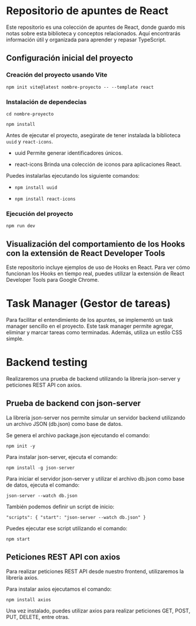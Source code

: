 # Repositorio de apuntes de React

Este repositorio es una colección de apuntes de React, donde guardo mis notas sobre esta biblioteca y conceptos relacionados. Aquí encontrarás información útil y organizada para aprender y repasar TypeScript.

## Configuración inicial del proyecto

### Creación del proyecto usando Vite

`npm init vite@latest nombre-proyecto -- --template react`

### Instalación de dependecias

`cd nombre-proyecto`

`npm install`

Antes de ejecutar el proyecto, asegúrate de tener instalada la biblioteca `uuid` y `react-icons`.

- uuid Permite generar identificadores únicos.

- react-icons Brinda una colección de iconos para aplicaciones React.

Puedes instalarlas ejecutando los siguiente comandos:

- `npm install uuid`

- `npm install react-icons`

### Ejecución del proyecto

`npm run dev`

## Visualización del comportamiento de los Hooks con la extensión de React Developer Tools

Este repositorio incluye ejemplos de uso de Hooks en React. Para ver cómo funcionan los Hooks en tiempo real, puedes utilizar la extensión de React Developer Tools para Google Chrome.

# Task Manager (Gestor de tareas)
Para facilitar el entendimiento de los apuntes, se implementó un task manager sencillo en el proyecto. Este task manager permite agregar, eliminar y marcar tareas como terminadas. Además, utiliza un estilo CSS simple.

# Backend testing

 Realizaremos una prueba de backend utilizando la librería json-server y peticiones REST API con axios.

## Prueba de backend con json-server

La librería json-server nos permite simular un servidor backend utilizando un archivo JSON (db.json) como base de datos.

Se genera el archivo package.json ejecutando el comando:

`npm init -y`

Para instalar json-server, ejecuta el comando:

`npm install -g json-server`

Para iniciar el servidor json-server y utilizar el archivo db.json como base de datos, ejecuta el comando:

`json-server --watch db.json`

También podemos definir un script de inicio:

`"scripts": {
    "start": "json-server --watch db.json"
}`

Puedes ejecutar ese script utilizando el comando:

`npm start`

## Peticiones REST API con axios
Para realizar peticiones REST API desde nuestro frontend, utilizaremos la librería axios.

Para instalar axios ejecutamos el comando:

`npm install axios`

Una vez instalado, puedes utilizar axios para realizar peticiones GET, POST, PUT, DELETE, entre otras.